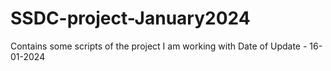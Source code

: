 # SSDC-project-January2024
Contains some scripts of the project I am working with
Date of Update - 16-01-2024
